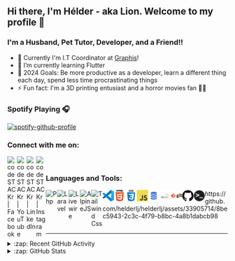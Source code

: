 ## Hi there, I'm Hélder - aka Lion. Welcome to my profile 👋


### I'm a Husband, Pet Tutor, Developer, and a Friend!!

- 🔭 Currently I'm I.T Coordinator at [Graphis][company]!
- 🌱 I’m currently learning Flutter
- 🥅 2024 Goals: Be more productive as a developer, learn a different thing each day, spend less time procrastinating things
- ⚡ Fun fact: I'm a 3D printing entusiast and a horror movies fan 🧛‍♂️

### Spotify Playing 🎧

[![spotify-github-profile](https://spotify-github-profile.vercel.app/api/view?uid=12167560879&cover_image=true&theme=default)](https://github.com/kittinan/spotify-github-profile)

### Connect with me on:

[<img align="left" alt="codeSTACKr | Facebook" width="22px" src="https://cdn.jsdelivr.net/npm/simple-icons@v3/icons/facebook.svg" />][facebook]
[<img align="left" alt="codeSTACKr | YouTube" width="22px" src="https://cdn.jsdelivr.net/npm/simple-icons@v3/icons/youtube.svg" />][youtube]
[<img align="left" alt="codeSTACKr | LinkedIn" width="22px" src="https://cdn.jsdelivr.net/npm/simple-icons@v3/icons/linkedin.svg" />][linkedin]
[<img align="left" alt="codeSTACKr | Instagram" width="22px" src="https://cdn.jsdelivr.net/npm/simple-icons@v3/icons/instagram.svg" />][instagram]

<br />

### Languages and Tools:

<img align="left" alt="Php" width="26px" src="https://user-images.githubusercontent.com/33905714/97006912-f17e9280-1516-11eb-8139-34091cae00f9.png" />
<img align="left" alt="Laravel" width="26px" src="https://private-user-images.githubusercontent.com/33905714/304099779-88c40cb5-dec4-44dd-9df3-af97e943b8bf.png" />
<img align="left" alt="Livewire" width="26px" src="https://private-user-images.githubusercontent.com/33905714/304097522-52ff5710-1c21-4b14-9aac-b25775efdc82.png" />
<img align="left" alt="AlpineJS" width="26px" src="https://private-user-images.githubusercontent.com/33905714/304098092-02a53aec-127d-4259-869a-a9f48927ea66.png" />
<img align="left" alt="Tailwind Css" width="26px" src="https://private-user-images.githubusercontent.com/33905714/304099325-da83f593-df0d-44ed-8f18-acf67cf32c8f.svg" />
<img align="left" alt="Visual Studio Code" width="26px" src="https://raw.githubusercontent.com/github/explore/80688e429a7d4ef2fca1e82350fe8e3517d3494d/topics/visual-studio-code/visual-studio-code.png" />
<img align="left" alt="HTML5" width="26px" src="https://raw.githubusercontent.com/github/explore/80688e429a7d4ef2fca1e82350fe8e3517d3494d/topics/html/html.png" />
<img align="left" alt="CSS3" width="26px" src="https://raw.githubusercontent.com/github/explore/80688e429a7d4ef2fca1e82350fe8e3517d3494d/topics/css/css.png" />
<img align="left" alt="JavaScript" width="26px" src="https://raw.githubusercontent.com/github/explore/80688e429a7d4ef2fca1e82350fe8e3517d3494d/topics/javascript/javascript.png" />
<img align="left" alt="SQL" width="26px" src="https://raw.githubusercontent.com/github/explore/80688e429a7d4ef2fca1e82350fe8e3517d3494d/topics/sql/sql.png" />
<img align="left" alt="MySQL" width="26px" src="https://raw.githubusercontent.com/github/explore/80688e429a7d4ef2fca1e82350fe8e3517d3494d/topics/mysql/mysql.png" />
<img align="left" alt="Git" width="26px" src="https://raw.githubusercontent.com/github/explore/80688e429a7d4ef2fca1e82350fe8e3517d3494d/topics/git/git.png" />
<img align="left" alt="GitHub" width="26px" src="https://raw.githubusercontent.com/github/explore/78df643247d429f6cc873026c0622819ad797942/topics/github/github.png" />
<img align="left" alt="Terminal" width="26px" src="https://raw.githubusercontent.com/github/explore/80688e429a7d4ef2fca1e82350fe8e3517d3494d/topics/terminal/terminal.png" />
https://github.com/helderlj/helderlj/assets/33905714/8bec5943-2c3c-4f79-b8bc-4a8b1dabcb98

<br />
<br />

---


<details>
  <summary>:zap: Recent GitHub Activity</summary>
  
<!--START_SECTION:activity-->
1. 💪 Login Flutter em API externa utilizando Laravel+Sanctum (https://github.com/helderlj/flutter-laravel-sanctum-login)
2. 💪 Paine administrativo de controle de pacientes (https://github.com/helderlj/psicontrole-v3)
3. 💪 Ambiente docker minimalista para execução de Laravel (https://github.com/helderlj/docker-compose-laravel)
<!--END_SECTION:activity-->

</details>

<details>
  <summary>:zap: GitHub Stats</summary>
  <img align="left" alt="helderlj's GitHub Stats" src="https://github-readme-stats.vercel.app/api?username=helderlj&count_private=true&show_icons=true" />
</details>

[company]: https://www.graphiscomunicacao.com.br
[facebook]: https://www.facebook.com/helderlimaj/
[youtube]: https://youtube.com/c/helderlimaletsgo
[instagram]: https://www.instagram.com/lionwrecker
[linkedin]: https://www.linkedin.com/in/helderlj/
